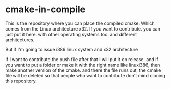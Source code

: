 # cmake-in-compile

This is the repository where you can place the compiled cmake. Which comes from the Linux architecture x32.
If you want to contribute. you can just put it here. with other operating systems too. and different architectures.

But if I'm going to issue i386 linux system and x32 architecture

If I want to contribute the push file after that I will put it on release. and if you want to put a folder or make it with the right name like linuxi386, then make another version of the cmake. and there the file runs out, the cmake file will be deleted so that people who want to contribute don't mind cloning this repository.
